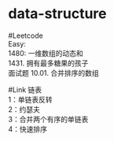 # data-structure
#Leetcode <br>
Easy: <br>
1480: 一维数组的动态和  <br>
1431. 拥有最多糖果的孩子 <br>
面试题 10.01. 合并排序的数组 <br>

#Link 链表 <br>
1：单链表反转  <br>
2：约瑟夫 <br>
3：合并两个有序的单链表 <br>
4：快速排序 <br>